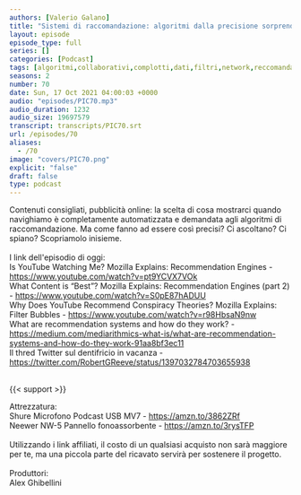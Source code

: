 ```yaml
---
authors: [Valerio Galano]
title: "Sistemi di raccomandazione: algoritmi dalla precisione sorprendente"
layout: episode
episode_type: full
series: []
categories: [Podcast]
tags: [algoritmi,collaborativi,complotti,dati,filtri,network,reccomandation,smartphone,social,sponsor]
seasons: 2
number: 70
date: Sun, 17 Oct 2021 04:00:03 +0000
audio: "episodes/PIC70.mp3"
audio_duration: 1232
audio_size: 19697579
transcript: transcripts/PIC70.srt
url: /episodes/70
aliases: 
  - /70
image: "covers/PIC70.png"
explicit: "false"
draft: false
type: podcast
---
```

Contenuti consigliati, pubblicità online: la scelta di cosa mostrarci quando navighiamo è completamente automatizzata e demandata agli algoritmi di raccomandazione. Ma come fanno ad essere così precisi? Ci ascoltano? Ci spiano? Scopriamolo inisieme.<br />
<br />
I link dell'episodio di oggi: <br />
Is YouTube Watching Me? Mozilla Explains: Recommendation Engines - <a href="https://www.youtube.com/watch?v=pt9YCVX7VOk" rel="noopener">https://www.youtube.com/watch?v=pt9YCVX7VOk</a> <br />
What Content is “Best”? Mozilla Explains: Recommendation Engines (part 2) - <a href="https://www.youtube.com/watch?v=S0pE87hADUU" rel="noopener">https://www.youtube.com/watch?v=S0pE87hADUU</a> <br />
Why Does YouTube Recommend Conspiracy Theories? Mozilla Explains: Filter Bubbles - <a href="https://www.youtube.com/watch?v=r98HbsaN9nw" rel="noopener">https://www.youtube.com/watch?v=r98HbsaN9nw</a> <br />
What are recommendation systems and how do they work? - <a href="https://medium.com/mediarithmics-what-is/what-are-recommendation-systems-and-how-do-they-work-91aa8bf3ec11" rel="noopener">https://medium.com/mediarithmics-what-is/what-are-recommendation-systems-and-how-do-they-work-91aa8bf3ec11</a> <br />
Il thred Twitter sul dentifricio in vacanza - <a href="https://twitter.com/RobertGReeve/status/1397032784703655938" rel="noopener">https://twitter.com/RobertGReeve/status/1397032784703655938</a> <br />
<br />


{{< support >}}

Attrezzatura:<br />
Shure Microfono Podcast USB MV7 - <a href="https://amzn.to/3862ZRf" rel="noopener">https://amzn.to/3862ZRf</a> <br />
Neewer NW-5 Pannello fonoassorbente - <a href="https://amzn.to/3rysTFP" rel="noopener">https://amzn.to/3rysTFP</a> <br />
<br />
Utilizzando i link affiliati, il costo di un qualsiasi acquisto non sarà maggiore per te, ma una piccola parte del ricavato servirà per sostenere il progetto.<br />
<br />
Produttori:<br />
Alex Ghibellini<br />
<br />






